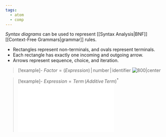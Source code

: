 ```yaml
---
tags:
  - atom
  - comp
---
```

*Syntax diagrams* can be used to represent [[Syntax Analysis|BNF]] [[Context-Free Grammars|grammar]] rules.
- Rectangles represent non-terminals, and ovals represent terminals.
- Each rectangle has exactly one incoming and outgoing arrow.
- Arrows represent sequence, choice, and iteration.

> [!example]- $Factor = (Expression) \,|\,\text{number}\,|\,\text{identifier}$
> ![800|center](syntax-tree-1.excalidraw)

> [!example]- $Expression = Term \, (Additive\, Term)^*$
> ![800|center](syntax-tree-2.excalidraw.md)

